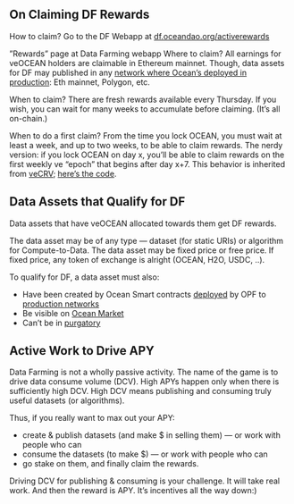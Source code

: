## On Claiming DF Rewards

How to claim? Go to the DF Webapp at [df.oceandao.org/activerewards](df.oceandao.org/activerewards)

”Rewards” page at Data Farming webapp
Where to claim? All earnings for veOCEAN holders are claimable in Ethereum mainnet. Though, data assets for DF may published in any [network where Ocean’s deployed in production](https://docs.oceanprotocol.com/core-concepts/networks): Eth mainnet, Polygon, etc.

When to claim? There are fresh rewards available every Thursday. If you wish, you can wait for many weeks to accumulate before claiming. (It’s all on-chain.)

When to do a first claim? From the time you lock OCEAN, you must wait at least a week, and up to two weeks, to be able to claim rewards. The nerdy version: if you lock OCEAN on day x, you’ll be able to claim rewards on the first weekly ve “epoch” that begins after day x+7. This behavior is inherited from [veCRV](https://curve.readthedocs.io/dao-fees.html); [here’s the code](https://github.com/oceanprotocol/contracts/blob/main/contracts/ve/veFeeDistributor.vy#L240-L256).

## Data Assets that Qualify for DF

Data assets that have veOCEAN allocated towards them get DF rewards.

The data asset may be of any type — dataset (for static URIs) or algorithm for Compute-to-Data. The data asset may be fixed price or free price. If fixed price, any token of exchange is alright (OCEAN, H2O, USDC, ..).

To qualify for DF, a data asset must also:
- Have been created by Ocean Smart contracts [deployed](https://github.com/oceanprotocol/contracts/blob/v4main/addresses/address.json) by OPF to [production networks](https://docs.oceanprotocol.com/core-concepts/networks)
- Be visible on [Ocean Market](https://market.oceanprotocol.com/)
- Can’t be in [purgatory](https://github.com/oceanprotocol/list-purgatory/blob/main/policies/README.md)

## Active Work to Drive APY

Data Farming is not a wholly passive activity. The name of the game is to drive data consume volume (DCV). High APYs happen only when there is sufficiently high DCV. High DCV means publishing and consuming truly useful datasets (or algorithms).

Thus, if you really want to max out your APY:
- create & publish datasets (and make $ in selling them) — or work with people who can
- consume the datasets (to make $) — or work with people who can
- go stake on them, and finally claim the rewards.

Driving DCV for publishing & consuming is your challenge. It will take real work. And then the reward is APY. It’s incentives all the way down:)